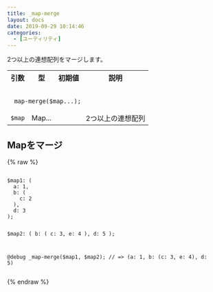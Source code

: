 ```yaml
---
title: _map-merge
layout: docs
date: 2019-09-29 10:14:46
categories:
  - [ユーティリティ]
---
```


2つ以上の連想配列をマージします。

<table>
  <tr>
    <th>引数</th>
    <th>型</th>
    <th>初期値</th>
    <th>説明</th>
  </tr>
  <tr>
    <td colspan="4">
      <pre class="language-scss"><code>
_map-merge($map...);
</code></pre>
    </td>
  </tr>
  <tr>
    <td><code>$map</code></td>
    <td>Map...</td>
    <td></td>
    <td>2つ以上の連想配列</td>
  </tr>
</table>

## Mapをマージ

<div class="c demo">
  <div class="code">
    {% raw %}
      <pre class="language-scss"><code>
$map1: (
  a: 1,
  b: (
    c: 2
  ),
  d: 3
);

$map2: (
  b: (
    c: 3,
    e: 4
  ),
  d: 5
);

@debug _map-merge($map1, $map2);
// => (a: 1, b: (c: 3, e: 4), d: 5)
</code></pre>
    {% endraw %}
  </div>
</div>